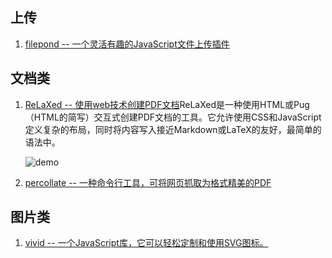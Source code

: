 ## 上传
1. [filepond -- 一个灵活有趣的JavaScript文件上传插件](https://github.com/pqina/filepond)
## 文档类
1. [ReLaXed -- 使用web技术创建PDF文档](https://github.com/RelaxedJS/ReLaXed)ReLaXed是一种使用HTML或Pug（HTML的简写）交互式创建PDF文档的工具。它允许使用CSS和JavaScript定义复杂的布局，同时将内容写入接近Markdown或LaTeX的友好，最简单的语法中。
    
    ![demo](https://camo.githubusercontent.com/be077d7379399961977b45a802b675f5c18f170a/68747470733a2f2f692e696d6775722e636f6d2f344e34665359592e676966)
2. [percollate -- 一种命令行工具，可将网页抓取为格式精美的PDF](https://github.com/danburzo/percollate)
## 图片类
1. [vivid -- 一个JavaScript库，它可以轻松定制和使用SVG图标。](https://github.com/webkul/vivid)